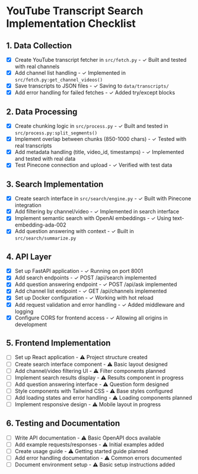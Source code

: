 # YouTube Transcript Search Implementation Checklist

## 1. Data Collection
- [x] Create YouTube transcript fetcher in `src/fetch.py` - ✓ Built and tested with real channels
- [x] Add channel list handling - ✓ Implemented in `src/fetch.py:get_channel_videos()`
- [x] Save transcripts to JSON files - ✓ Saving to `data/transcripts/`
- [x] Add error handling for failed fetches - ✓ Added try/except blocks

## 2. Data Processing
- [x] Create chunking logic in `src/process.py` - ✓ Built and tested in `src/process.py:split_segments()`
- [x] Implement overlap between chunks (850-1000 chars) - ✓ Tested with real transcripts
- [x] Add metadata handling (title, video_id, timestamps) - ✓ Implemented and tested with real data
- [x] Test Pinecone connection and upload - ✓ Verified with test data

## 3. Search Implementation
- [x] Create search interface in `src/search/engine.py` - ✓ Built with Pinecone integration
- [x] Add filtering by channel/video - ✓ Implemented in search interface
- [x] Implement semantic search with OpenAI embeddings - ✓ Using text-embedding-ada-002
- [x] Add question answering with context - ✓ Built in `src/search/summarize.py`

## 4. API Layer
- [x] Set up FastAPI application - ✓ Running on port 8001
- [x] Add search endpoints - ✓ POST /api/search implemented
- [x] Add question answering endpoint - ✓ POST /api/ask implemented
- [x] Add channel list endpoint - ✓ GET /api/channels implemented
- [x] Set up Docker configuration - ✓ Working with hot reload
- [x] Add request validation and error handling - ✓ Added middleware and logging
- [x] Configure CORS for frontend access - ✓ Allowing all origins in development

## 5. Frontend Implementation
- [ ] Set up React application - ⚠️ Project structure created
- [ ] Create search interface component - ⚠️ Basic layout designed
- [ ] Add channel/video filtering UI - ⚠️ Filter components planned
- [ ] Implement search results display - ⚠️ Results component in progress
- [ ] Add question answering interface - ⚠️ Question form designed
- [ ] Style components with Tailwind CSS - ⚠️ Base styles configured
- [ ] Add loading states and error handling - ⚠️ Loading components planned
- [ ] Implement responsive design - ⚠️ Mobile layout in progress

## 6. Testing and Documentation
- [ ] Write API documentation - ⚠️ Basic OpenAPI docs available
- [ ] Add example requests/responses - ⚠️ Initial examples added
- [ ] Create usage guide - ⚠️ Getting started guide planned
- [ ] Add error handling documentation - ⚠️ Common errors documented
- [ ] Document environment setup - ⚠️ Basic setup instructions added 